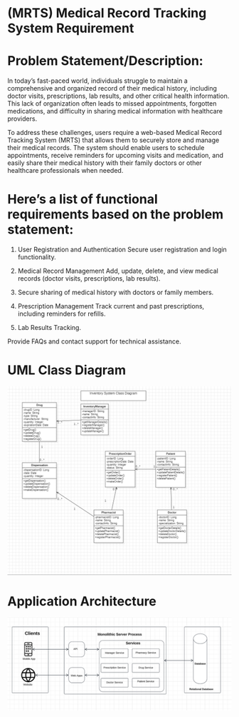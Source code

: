 # (MRTS) Medical Record Tracking System Requirement

# Problem Statement/Description:
In today’s fast-paced world, individuals struggle to maintain a comprehensive and organized record of their medical history, including doctor visits, prescriptions, lab results, and other critical health information. This lack of organization often leads to missed appointments, forgotten medications, and difficulty in sharing medical information with healthcare providers.

To address these challenges, users require a web-based Medical Record Tracking System (MRTS) that allows them to securely store and manage their medical records. The system should enable users to schedule appointments, receive reminders for upcoming visits and medication, and easily share their medical history with their family doctors or other healthcare professionals when needed.
# Here’s a list of functional requirements based on the problem statement:

1. User Registration and Authentication
Secure user registration and login functionality.

2. Medical Record Management
Add, update, delete, and view medical records (doctor visits, prescriptions, lab results).

3. Secure sharing of medical history with doctors or family members.

4. Prescription Management
Track current and past prescriptions, including reminders for refills.

5. Lab Results Tracking.

Provide FAQs and contact support for technical assistance.
# UML Class Diagram
![alt text](image.png)

# Application Architecture
![img_1.png](img_1.png)